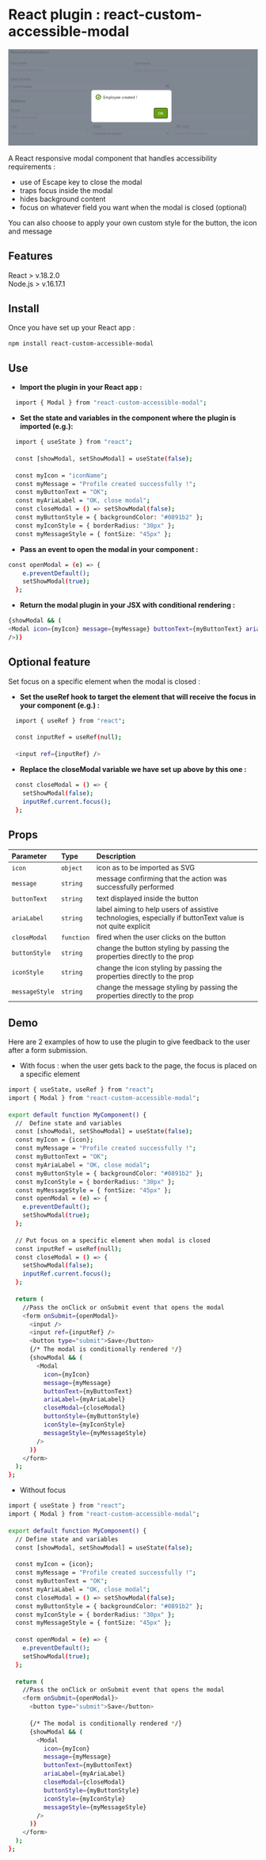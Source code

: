 # React plugin : react-custom-accessible-modal

<img src="./modal-screenshot.PNG"/>

A React responsive modal component that handles accessibility requirements :

- use of Escape key to close the modal
- traps focus inside the modal
- hides background content
- focus on whatever field you want when the modal is closed (optional)

You can also choose to apply your own custom style for the button, the icon and message

## Features

React > v.18.2.0  
Node.js > v.16.17.1

## Install

Once you have set up your React app :

`npm install react-custom-accessible-modal`

## Use

- **Import the plugin in your React app :**

```bash
  import { Modal } from "react-custom-accessible-modal";
```

- **Set the state and variables in the component where the plugin is imported (e.g.):**

```bash
  import { useState } from "react";

  const [showModal, setShowModal] = useState(false);

  const myIcon = "iconName";
  const myMessage = "Profile created successfully !";
  const myButtonText = "OK";
  const myAriaLabel = "OK, close modal";
  const closeModal = () => setShowModal(false);
  const myButtonStyle = { backgroundColor: "#0891b2" };
  const myIconStyle = { borderRadius: "30px" };
  const myMessageStyle = { fontSize: "45px" };
```

- **Pass an event to open the modal in your component :**

```bash
const openModal = (e) => {
    e.preventDefault();
    setShowModal(true);
  };
```

- **Return the modal plugin in your JSX with conditional rendering :**

```bash
{showModal && (
<Modal icon={myIcon} message={myMessage} buttonText={myButtonText} ariaLabel={myAriaLabel} closeModal={closeModal} buttonStyle={myButtonStyle} iconStyle={myIconStyle} messageStyle={myMessageStyle}
/>)}
```

## Optional feature

Set focus on a specific element when the modal is closed :

- **Set the useRef hook to target the element that will receive the focus in your component (e.g.) :**

```bash
  import { useRef } from "react";

  const inputRef = useRef(null);

  <input ref={inputRef} />
```

- **Replace the closeModal variable we have set up above by this one :**

```bash
  const closeModal = () => {
    setShowModal(false);
    inputRef.current.focus();
  };
```

## Props

| Parameter      | Type       | Description                                                                                                |
| :------------- | :--------- | :--------------------------------------------------------------------------------------------------------- |
| `icon`         | `object`   | icon as to be imported as SVG                                                                              |
| `message`      | `string`   | message confirming that the action was successfully performed                                              |
| `buttonText`   | `string`   | text displayed inside the button                                                                           |
| `ariaLabel`    | `string`   | label aiming to help users of assistive technologies, especially if buttonText value is not quite explicit |
| `closeModal`   | `function` | fired when the user clicks on the button                                                                   |
| `buttonStyle`  | `string`   | change the button styling by passing the properties directly to the prop                                   |
| `iconStyle`    | `string`   | change the icon styling by passing the properties directly to the prop                                     |
| `messageStyle` | `string`   | change the message styling by passing the properties directly to the prop                                  |

## Demo

Here are 2 examples of how to use the plugin to give feedback to the user after a form submission.

- With focus : when the user gets back to the page, the focus is placed on a specific element

```bash
import { useState, useRef } from "react";
import { Modal } from "react-custom-accessible-modal";

export default function MyComponent() {
  //  Define state and variables
  const [showModal, setShowModal] = useState(false);
  const myIcon = {icon};
  const myMessage = "Profile created successfully !";
  const myButtonText = "OK";
  const myAriaLabel = "OK, close modal";
  const myButtonStyle = { backgroundColor: "#0891b2" };
  const myIconStyle = { borderRadius: "30px" };
  const myMessageStyle = { fontSize: "45px" };
  const openModal = (e) => {
    e.preventDefault();
    setShowModal(true);
  };

  // Put focus on a specific element when modal is closed
  const inputRef = useRef(null);
  const closeModal = () => {
    setShowModal(false);
    inputRef.current.focus();
  };

  return (
    //Pass the onClick or onSubmit event that opens the modal
    <form onSubmit={openModal}>
      <input />
      <input ref={inputRef} />
      <button type="submit">Save</button>
      {/* The modal is conditionally rendered */}
      {showModal && (
        <Modal
          icon={myIcon}
          message={myMessage}
          buttonText={myButtonText}
          ariaLabel={myAriaLabel}
          closeModal={closeModal}
          buttonStyle={myButtonStyle}
          iconStyle={myIconStyle}
          messageStyle={myMessageStyle}
        />
      )}
    </form>
  );
};
```

- Without focus

```bash
import { useState } from "react";
import { Modal } from "react-custom-accessible-modal";

export default function MyComponent() {
  // Define state and variables
  const [showModal, setShowModal] = useState(false);

  const myIcon = {icon};
  const myMessage = "Profile created successfully !";
  const myButtonText = "OK";
  const myAriaLabel = "OK, close modal";
  const closeModal = () => setShowModal(false);
  const myButtonStyle = { backgroundColor: "#0891b2" };
  const myIconStyle = { borderRadius: "30px" };
  const myMessageStyle = { fontSize: "45px" };

  const openModal = (e) => {
    e.preventDefault();
    setShowModal(true);
  };

  return (
    //Pass the onClick or onSubmit event that opens the modal
    <form onSubmit={openModal}>
      <button type="submit">Save</button>

      {/* The modal is conditionally rendered */}
      {showModal && (
        <Modal
          icon={myIcon}
          message={myMessage}
          buttonText={myButtonText}
          ariaLabel={myAriaLabel}
          closeModal={closeModal}
          buttonStyle={myButtonStyle}
          iconStyle={myIconStyle}
          messageStyle={myMessageStyle}
        />
      )}
    </form>
  );
};
```
